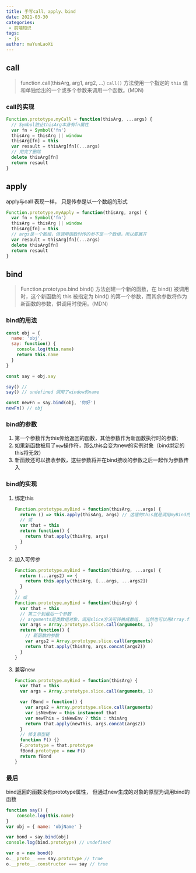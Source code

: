 ```yaml
---
title: 手写call、apply、bind
date: 2021-03-30
categories:
 - 前端知识
tags:
 - js
author: maYunLaoXi
---
```

## call

> function.call(thisArg, arg1, arg2, ...)
> `call()` 方法使用一个指定的 `this` 值和单独给出的一个或多个参数来调用一个函数。(MDN)
### call的实现

```javascript
Function.prototype.myCall = function(thisArg, ...args) {
  // Symbol防止thisArg本身有fn属性
  var fn = Symbol('fn')
  thisArg = thisArg || window
  thisArg[fn] = this
  var resault = thisArg[fn](...args)
  // 用完了删除
  delete thisArg[fn]
  return resault
}
```

## apply

 apply与call 表现一样， 只是传参是以一个数组的形式

```javascript
Function.prototype.myApply = function(thisArg, args) {
  var fn = Symbol('fn')
  thisArg = thisArg || window
  thisArg[fn] = this
  // args是一个数组，但调用函数时传的参不是一个数组，所以要展开
  var resault = thisArg[fn](...args)
  delete thisArg[fn]
  return resault
}
```



## bind
> Function.prototype.bind
> bind() 方法创建一个新的函数，在 bind() 被调用时，这个新函数的 this 被指定为 bind() 的第一个参数，而其余参数将作为新函数的参数，供调用时使用。(MDN)

### bind的用法
```javascript
const obj = {
  name: 'obj',
  say: function() {
    console.log(this.name)
    return this.name
  }
}

const say = obj.say

say() // 
say() // undefined 调用了window的name

const newFn = say.bind(obj, '你好')
newFn() // obj
```

### bind的参数

1. 第一个参数作为this传给返回的函数，其他参数作为新函数执行时的参数;
2. 如果新函数被用了`new`操作符，那么this会变为new的实例对象（bind绑定的this将无效）
3. 新函数还可以接收参数，这些参数将并在bind接收的参数之后一起作为参数传入

### bind的实现

1. 绑定this

   ```javascript
   Function.prototype.myBind = function(thisArg, ...args) {
     return () => this.apply(thisArg, args) // 这理的this就是调用myBind的函数
     // 或
     var that = this
     return function() {
       return that.apply(thisArg, args)
     }
   }
   ```

2. 加入可传参

   ```javascript
   Function.prototype.myBind = function(thisArg, ...args) {
     return (...args2) => {
       return this.apply(thisArg, [...args, ...args2])
     }
   }
   // 或
   Function.prototype.myBind = function(thisArg) {
     var that = this
     // 第二个到最后一个参数
     // arguments是类数组对象，调用slice方法可转换成数组， 当然也可以用Array.from(arguments)
     var args = Array.prototype.slice.call(arguments, 1)
     return function() {
       // 新函数的参数
       var args2 = Array.prototype.slice.call(arguments)
       return that.apply(thisArg, args.concat(args2))
     }
   }
   ```

3. 兼容new

   ```javascript
   Function.prototype.myBind = function(thisArg) {
     var that = this
     var args = Array.prototype.slice.call(arguments, 1)
   
     var fBond = function() {
       var args2 = Array.prototype.slice.call(arguments)
       var isNewEnv = this instanceof that
       var newThis = isNewEnv ? this : thisArg
       return that.apply(newThis, args.concat(args2))
     }
     // 修复原型链
     function F() {}
     F.prototype = that.prototype
     fBond.prototype = new F()
     return fBond
   }
   ```

### 最后

bind返回的函数没有prototype属性， 但通过new生成的对象的原型为调用bind的函数

```javascript
function say() {
	console.log(this.name)
}
var obj = { name: 'objName' }

var bond = say.bind(obj)
console.log(bind.prototype) // undefined

var o = new bond()
o.__proto__ === say.prototype // true
o.__proto__.constructor === say // true
```

